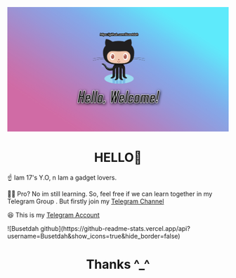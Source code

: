 ![logo](https://github.com/Busetdah/Busetdah/raw/master/Buset.jpg)
# <div align="center">HELLO👋</div>

<p>☝️ Iam 17's Y.O, n Iam a gadget lovers.</p>
<p>👨‍💻 Pro? No im still learning. So, feel free if we can learn together in my Telegram Group . But firstly join my <a href="https://t.me/ThisIsProject">Telegram Channel</a></p>
<p>😆 This is my <a href="https://t.me/ThisIsTag">Telegram Account</a></p>
![Busetdah github](https://github-readme-stats.vercel.app/api?username=Busetdah&show_icons=true&hide_border=false)

# <div align="center"> Thanks ^_^</div>
